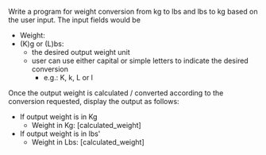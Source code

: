 Write a program for weight conversion from kg to lbs and lbs to kg based on the user input.
The input fields would be
* Weight: 
* (K)g or (L)bs: 
  * the desired output weight unit
  * user can use either capital or simple letters to indicate the desired conversion
    * e.g.:   K, k, L or l

Once the output weight is calculated / converted according to the conversion requested, 
display the output as follows:
* If output weight is in Kg
  * Weight in Kg: [calculated_weight]
* If output weight is in lbs'
  * Weight in Lbs: [calculated_weight]